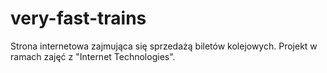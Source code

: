 # very-fast-trains
Strona internetowa zajmująca się sprzedażą biletów kolejowych. Projekt w ramach zajęć z "Internet Technologies".
